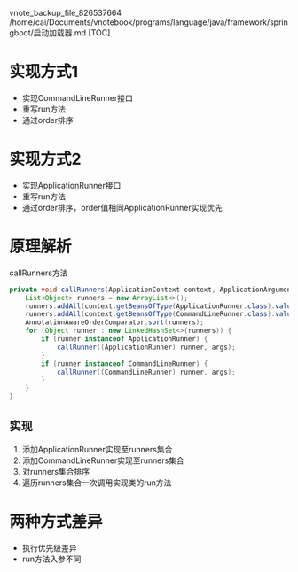 vnote_backup_file_826537664 /home/cai/Documents/vnotebook/programs/language/java/framework/springboot/启动加载器.md
[TOC]

# 实现方式1
+ 实现CommandLineRunner接口
+ 重写run方法
+ 通过order排序

# 实现方式2
+ 实现ApplicationRunner接口
+ 重写run方法
+ 通过order排序，order值相同ApplicationRunner实现优先

# 原理解析
callRunners方法

```java
private void callRunners(ApplicationContext context, ApplicationArguments args) {
	List<Object> runners = new ArrayList<>();
	runners.addAll(context.getBeansOfType(ApplicationRunner.class).values());
	runners.addAll(context.getBeansOfType(CommandLineRunner.class).values());
	AnnotationAwareOrderComparator.sort(runners);
	for (Object runner : new LinkedHashSet<>(runners)) {
		if (runner instanceof ApplicationRunner) {
			callRunner((ApplicationRunner) runner, args);
		}
		if (runner instanceof CommandLineRunner) {
			callRunner((CommandLineRunner) runner, args);
		}
	}
}
```

## 实现
1. 添加ApplicationRunner实现至runners集合
2. 添加CommandLineRunner实现至runners集合
3. 对runners集合排序
4. 遍历runners集合一次调用实现类的run方法

# 两种方式差异
+ 执行优先级差异
+ run方法入参不同

